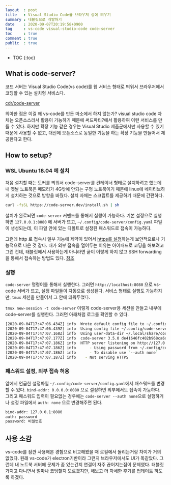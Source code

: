 ```yaml
---
layout  : post
title   : Visual Studio Code를 브라우저 상에 띄우기
summary : 태블릿으로 개발하기
date    : 2020-09-07T20:19:58+0900
tag     : vs-code visual-studio-code code-server
toc     : true
comment : true
public  : true
---
```

* TOC
{:toc}

## What is code-server?

코드 서버는 Visual Studio Code(vs code)를 웹 서비스 형태로 띄워서 브라우저에서 코딩할 수 있는 설치형 서비스다.

[cdr/code-server](https://github.com/cdr/code-server)

의아한 점은 이걸 왜 vs-code를 만든 마소에서 하지 않는가? visual studio code 자체는 오픈소스라서 활용이 가능하기 때문에 써드파티?에서 활용하여 이런 서비스를 만들 수 있다. 하지만 확장 기능 같은 경우는 Visual Studio 제품군에서만 사용할 수 있기 때문에 사용할 수 없고, 대신에 오픈소스로 동일한 기능을 하는 확장 기능을 만들어서 제공한다고 한다.

## How to setup?

### WSL Ubuntu 18.04 에 설치

처음 설치할 때는 도커를 띄워서 code-server를 컨테이너 형태로 설치하려고 했는데 내 옛날 노트북은 메모리가 4G밖에 안되는 구형 노트북이기 때문에 linux에 네이티브하게 설치하는 것으로 방향을 바꿨다. 설치 자체는 스크립트를 제공하기 때문에 간편하다.

```bash
curl -fsSL https://code-server.dev/install.sh | sh
```

설치가 완료되면 `code-server` 커맨드를 통해서 실행이 가능하다. 기본 설정으로 실행하면 `127.0.0.1:8080` 에 서버가 뜨고, `~/.config/code-server/config.yaml` 파일이 생성되는데, 이 파일 안에 있는 디폴트로 설정된 패스워드로 접속이 가능하다. 

그런데 http 로 접속시 일부 기능에 제약이 있어서 [https를 설정](/blog/2020/09/07/nginx-virtual-host/)하는게 보안적으로나 기능적으로 나은 것 같다. 내가 외부 접속을 열어두는 이유는 아이패드로 코딩을 해보려고 그런 건데, 태블릿에서 사용하는게 아니라면 굳이 이렇게 하지 않고 SSH forwarding을 통해서 접속하는 방법도 있다. [참조](https://github.com/cdr/code-server/blob/v3.5.0/doc/guide.md#ssh-forwarding)

### 실행

`code-server` 명령어를 통해서 실행한다. 그러면 `http://localhost:8080` 으로 vs-code 서버가 뜨고, 설정 파일들이 자동으로 생성된다. 서비스 형태로 실행도 가능하지만, `tmux` 세션을 만들어서 그 안에 띄워두었다.

`tmux new-session -t code-server` 이렇게  code-server용 세션을 만들고 내부에 code-server를 실행한다. 그러면 아래처럼 로그를 확인할 수 있다.

```bash
[2020-09-04T17:47:06.434Z] info  Wrote default config file to ~/.config/code-server/config.yaml
[2020-09-04T17:47:06.439Z] info  Using config file ~/.config/code-server/config.yaml
[2020-09-04T17:47:07.168Z] info  Using user-data-dir ~/.local/share/code-server
[2020-09-04T17:47:07.177Z] info  code-server 3.5.0 de41646fc402b968ca6d555fdf2da7de9554d28a
[2020-09-04T17:47:07.186Z] info  HTTP server listening on http://127.0.0.1:8080
[2020-09-04T17:47:07.186Z] info      - Using password from ~/.config/code-server/config.yaml
[2020-09-04T17:47:07.186Z] info      - To disable use `--auth none`
[2020-09-04T17:47:07.187Z] info    - Not serving HTTPS
```

### 패스워드 설정, 외부 접속 허용

앞에서 언급한 설정파일 `~/.config/code-server/config.yaml`에서 패스워드를 변경할 수 있다. `bind-addr: 0.0.0.0:8080` 으로 설정하면 외부에서도 접속이 가능하다. 그리고 패스워드 입력이 필요없는 경우에는 `code-server --auth none`으로 실행하거나 설정 파일에서 `auth: none` 으로 변경해주면 된다.

```bash
bind-addr: 127.0.0.1:8080
auth: password
password: 비밀번호
```

## 사용 소감

vs-code를 잠깐 사용해본 경험으로 비교해봤을 때 로컬에서 돌리는거랑 차이가 거의 없었다. 원래 vs-code가 electron기반이라 그런지 브라우저에서도 UI가 똑같았다. 그런데 내 노트북 서버에 문제가 좀 있는건지 연결이 자주 끊어지는점이 문제였다. 태블릿 가지고 다니면서 얼마나 코딩할지 모르겠지만, 해보고 더 자세한 후기를 업데이트 하도록 하겠다.

